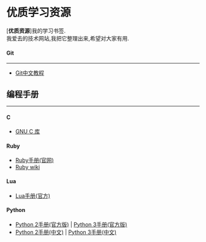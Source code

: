 # 优质学习资源
[**优质资源**]我的学习书签.<br>
我爱去的技术网站,我把它整理出来,希望对大家有用.
#### Git
***
* [Git中文教程][1]

## 编程手册
***
#### C
* [GNU C 库][6]

#### Ruby
* [Ruby手册(官网)][9]
* [Ruby wiki][7]

#### Lua
* [Lua手册(官方)][8]

#### Python
* [Python 2手册(官方版)][2] | [Python 3手册(官方版)][3]
* [Python 2手册(中文)][4] | [Python 3手册(中文)][5]



[1]: http://git-scm.com/book/zh/v1
[2]: https://docs.python.org/2/tutorial/index.html
[3]: https://docs.python.org/3/tutorial/index.html
[4]: http://www.pythondoc.com/pythontutorial27/index.html
[5]: http://www.pythondoc.com/pythontutorial3/index.html 
[6]: http://www.gnu.org/software/libc/manual/html_mono/libc.html
[7]: https://ruby-china.org/wiki
[8]: http://www.lua.org/manual/5.1/
[9]: http://www.rubyist.net/~slagell/ruby/getstarted.html

